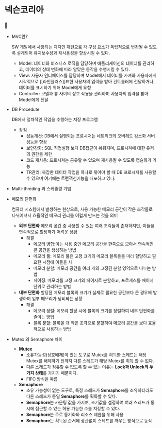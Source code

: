 # 넥슨코리아

### 🍃

- MVC란?
    
    SW 개발에서 사용되는 디자인 패턴으로 각 구성 요소가 독립적으로 변경될 수 있도록 설계되어 유지보수성과 재사용성을 향상시킬 수 있다.
    
    - Model: 데이터와 비즈니스 로직을 담당하며 애플리케이션의 데이터를 관리하고, 데이터의 상태 변화에 따라 알맞은 동작을 수행시킬 수 있다.
    - View: 사용자 인터페이스를 담당하며 Model에서 데이터를 가져와 사용자에게 시각적으로 [[라인플러스]]표현 사용자의 입력을 받아 컨트롤러에 전달하거나, 데이터를 표시하기 위해 Model에게 요청
    - Controller: 모델과 뷰 사이의 상호 작용을 관리하며 사용자의 입력을 받아 Model에게 전달
- DB Procedute
    
    DB에서 절차적인 작업을 수행하는 저장 프로그램
    
    - 장점
        - 성능개선: DB에서 실행되는 프로시저는 네트위크의 오버헤드 감소화 서버 성능을 향상
        - 보안강화: SQL 직접실행 보다 DB접근이 쉬워지며, 프로시져에 대한 유저의 권한을 제한
        - 코드 재사용: 프로시져는 공유할 수 있으며 재사용될 수 있도록 캡슐화가 가능
        - TR관리: 복잡한 데이터 작업을 하나로 묶어야 할 때 DB 프로시저를 사용할 수 있으며 여기에는 트랜잭션기능을 내포하고 있다.
- Multi-threding 과 스케줄링 기법
    
    
- 메모리 단편화
    
    컴퓨터 시스템에서 발생하는 현상으로, 사용 가능한 메모리 공간이 작은 조각들로 나뉘어져서 효율적인 메모리 관리를 어렵게 만드는 것을 의미
    
    - **외부 단편화**
    메모리 공간 중 사용할 수 있는 여러 조각들이 존재하지만, 이들을 연속적으로 할당하기 어려운 상황
        - 해결
            - 메모리 병합:이는 사용 중인 메모리 공간을 한쪽으로 모아서 연속적인 큰 공간을 생성하는 방법
            - 메모리 풀: 메모리 풀은 고정 크기의 메모리 블록들을 미리 할당하고 필요한 시점에 이들을 사
            - 메모리 분할: 메모리 공간을 여러 개의 고정된 분할 영역으로 나누는 방법
            - 페이징: 메모리를 고정 크기의 페이지로 분할하고, 프로세스를 페이지 단위로 관리하는 방법
    - **내부 단편화**
    할당된 메모리 블록의 크기가 실제로 필요한 공간보다 큰 경우에 발생하며 일부 메모리가 낭비되는 상황
        - 해결
            - 메모리 정렬:  메모리 할당 시에 블록의 크기를 정렬하여 내부 단편화를 줄이는 방법
            - 블록 분할: 블록을 더 작은 조각으로 분할하여 메모리 공간을 보다 효율적으로 사용하는 방법
- Mutex 와 Semaphore 차이
    - **Mutex**
        - 소유가능성(상호배제)이 있는 도구로 Mutex를 획득한 스레드는 해당 Mutex를 해제하기 전까지 다른 스레드가 해당 Mutex를 획득 할 수 없다.
        - 다른 스레드가 점유할 수 없도록 할 수 있는 이유는 **Lock과 Unlock의 두 가지 상태**를 가지기 때문이다.
        - FIFO 방식을 따름
    - **Semaphore**
        - 소유 가능성이 없는 도구로, 특정 스레드가 **Semaphore**를 소유하더라도 다른 스레드가 동일 **Semaphore**를 획득할 수 있다.
        - **Semaphore**는 카운팅 값을 가지며, 초기값을 설정하여 여러 스레드가 동시에 접근할 수 있는 허용 가능한 수를 지정할 수 있다.
        - **Semaphore**는 주로 동기화와 리소스 제한을 위해 사용
        - **Semaphore**는 획득된 순서에 상관없이 스레드를 깨우는 방식으로 동작